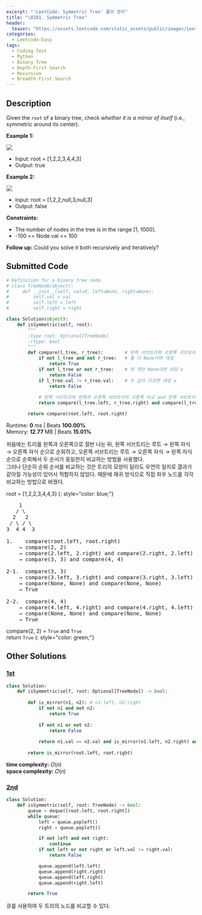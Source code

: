 ```yaml
---
excerpt: "'LeetCode: Symmetric Tree' 풀이 정리"
title: "\0101. Symmetric Tree"
header:
  teaser: "https://assets.leetcode.com/static_assets/public/images/LeetCode_Sharing.png"
categories:
  - Leetcode-Easy
tags:
  - Coding Test
  - Python
  - Binary Tree
  - Depth-First Search
  - Recursion
  - Breadth-First Search
---
```


## <i class="fa-solid fa-file-lines"></i> Description

Given the `root` of a binary tree, check *whether it is a mirror of itself* (i.e., symmetric around its center).

**Example 1:**

![](https://assets.leetcode.com/uploads/2021/02/19/symtree1.jpg)

- Input: root = [1,2,2,3,4,4,3]
- Output: true

**Example 2:**

![](https://assets.leetcode.com/uploads/2021/02/19/symtree2.jpg)

- Input: root = [1,2,2,null,3,null,3]
- Output: false

**Constraints:**

- The number of nodes in the tree is in the range [1, 1000].
- -100 <= Node.val <= 100

**Follow up:** Could you solve it both recursively and iteratively?

## <i class="fa-solid fa-cloud-arrow-up"></i> Submitted Code

```python
# Definition for a binary tree node.
# class TreeNode(object):
#     def __init__(self, val=0, left=None, right=None):
#         self.val = val
#         self.left = left
#         self.right = right

class Solution(object):
    def isSymmetric(self, root):
        """
        :type root: Optional[TreeNode]
        :rtype: bool
        """
        def compare(l_tree, r_tree):        # 왼쪽 서브트리와 오른쪽 서브트리 비교
            if not l_tree and not r_tree:   # 둘 다 None이면 대칭
                return True         
            if not l_tree or not r_tree:    # 한 쪽만 None이면 대칭 x
                return False  
            if l_tree.val != r_tree.val:    # 두 값이 다르면 대칭 x
                return False  
            
            # 왼쪽 서브트리의 왼쪽과 오른쪽 서브트리의 오른쪽 비교 and 왼쪽 서브트리의 오른쪽과 오른쪽 서브트리의 왼쪽 비교
            return compare(l_tree.left, r_tree.right) and compare(l_tree.right, r_tree.left)

        return compare(root.left, root.right)
```
<i class="fa-solid fa-clock"></i> Runtime: **0** ms \| Beats **100.00%**    
<i class="fa-solid fa-memory"></i> Memory: **12.77** MB \| Beats **15.01%**

처음에는 트리를 왼쪽과 오른쪽으로 절반 나눈 뒤, 왼쪽 서브트리는 루트 → 왼쪽 자식 → 오른쪽 자식 순으로 순회하고, 오른쪽 서브트리는 루트 → 오른쪽 자식 → 왼쪽 자식 순으로 순회해서 두 순서가 동일한지 비교하는 방법을 사용했다.   
그러나 단순히 순회 순서를 비교하는 것은 트리의 모양이 달라도 우연의 일치로 결과가 같아질 가능성이 있어서 적합하지 않았다. 때문에 재귀 방식으로 직접 좌우 노드를 각각 비교하는 방법으로 바꿨다.

root = [1,2,2,3,4,4,3]
{: style="color: blue;"}

<pre>
    1
   / \
  2   2
 / \ / \
3  4 4  3

1.    compare(root.left, root.right)
    → compare(2, 2)
    → compare(2.left, 2.right) and compare(2.right, 2.left)
    → compare(3, 3) and compare(4, 4)

2-1.  compare(3, 3)
    → compare(3.left, 3.right) and compare(3.right, 3.left)
    → compare(None, None) and compare(None, None)
    → True

2-2.  compare(4, 4)
    → compare(4.left, 4.right) and compare(4.right, 4.left)
    → compare(None, None) and compare(None, None)
    → True
</pre>

compare(2, 2) = `True` and `True`   
return `True`
{: style="color: green;"}

## <i class="fa-solid fa-flask"></i> Other Solutions

### <a href="https://leetcode.com/problems/symmetric-tree/solutions/6104800/video-going-to-left-side-and-right-side-at-the-same-time/" target="_blank">1st</a>

```python
class Solution:
    def isSymmetric(self, root: Optional[TreeNode]) -> bool:
        
        def is_mirror(n1, n2): # n1:left, n2:right
            if not n1 and not n2:
                return True
            
            if not n1 or not n2:
                return False
            
            return n1.val == n2.val and is_mirror(n1.left, n2.right) and is_mirror(n1.right, n2.left)
        
        return is_mirror(root.left, root.right)
```
<i class="fa-solid fa-clock"></i> **time complexity:** 𝑂(𝑛)     
<i class="fa-solid fa-memory"></i> **space complexity:** 𝑂(𝑛)     

### <a href="https://leetcode.com/problems/symmetric-tree/solutions/6905759/using-bfs-easiest-explanation-and-code-java-python-c-javascript/?envType=problem-list-v2&envId=breadth-first-search" target="_blank">2nd</a>

```python
class Solution:
    def isSymmetric(self, root: TreeNode) -> bool:
        queue = deque([root.left, root.right])
        while queue:
            left = queue.popleft()
            right = queue.popleft()

            if not left and not right:
                continue
            if not left or not right or left.val != right.val:
                return False

            queue.append(left.left)
            queue.append(right.right)
            queue.append(left.right)
            queue.append(right.left)

        return True
```
큐를 사용하여 두 트리의 노드를 비교할 수 있다.